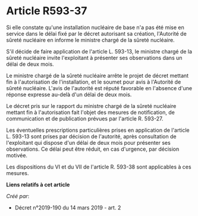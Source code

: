 # Article R593-37

Si elle constate qu'une installation nucléaire de base n'a pas été mise en service dans le délai fixé par le décret
autorisant sa création, l'Autorité de sûreté nucléaire en informe le ministre chargé de la sûreté nucléaire.

S'il décide de faire application de l'article L. 593-13, le ministre chargé de la sûreté nucléaire invite l'exploitant à
présenter ses observations dans un délai de deux mois.

Le ministre chargé de la sûreté nucléaire arrête le projet de décret mettant fin à l'autorisation de l'installation, et le
soumet pour avis à l'Autorité de sûreté nucléaire. L'avis de l'autorité est réputé favorable en l'absence d'une réponse
expresse au-delà d'un délai de deux mois.

Le décret pris sur le rapport du ministre chargé de la sûreté nucléaire mettant fin à l'autorisation fait l'objet des mesures
de notification, de communication et de publication prévues par l'article R. 593-27.

Les éventuelles prescriptions particulières prises en application de l'article L. 593-13 sont prises par décision de
l'autorité, après consultation de l'exploitant qui dispose d'un délai de deux mois pour présenter ses observations. Ce délai
peut être réduit, en cas d'urgence, par décision motivée.

Les dispositions du VI et du VII de l'article R. 593-38 sont applicables à ces mesures.

**Liens relatifs à cet article**

_Créé par_:

  - Décret n°2019-190 du 14 mars 2019 - art. 2
